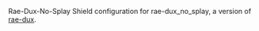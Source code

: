 Rae-Dux-No-Splay
Shield configuration for rae-dux_no_splay, a version of [rae-dux](https://github.com/andrewjrae/zmk-config/tree/development/config/boards/shields/rae_dux).